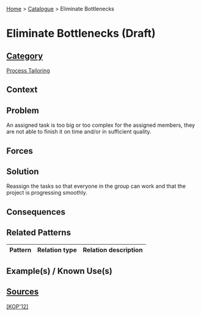 [Home](../README.md) > [Catalogue](../Patterns_catalogue.md) > Eliminate Bottlenecks

# Eliminate Bottlenecks (Draft)

## [Category](categories/categories.md)

[Process Tailoring](categories/Process_Tailoring.md)

## Context

## Problem

An assigned task is too big or too complex for the assigned members, they are not able to finish it on time and/or in sufficient quality.

## Forces

## Solution

Reassign the tasks so that everyone in the group can work and that the project is progressing smoothly.

## Consequences

## Related Patterns

|Pattern|Relation type|Relation description|
|--|--|--|
 
## Example(s) / Known Use(s)

## [Sources](../References.md)

[[KOP'12]](publications/kop12/kop12.md)
